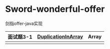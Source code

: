 # Sword-wonderful-offer
剑指offer-java实现

| 面试题3-1 | [DuplicationInArray][0031] | Array |
| :-------- | :------------------------- | :---- |
|           |                            |       |





[0031]: https://github.com/mcrwayfun/Sword-wonderful-offer/blob/master/doc/_03_01_DuplicationInArray/README.md

